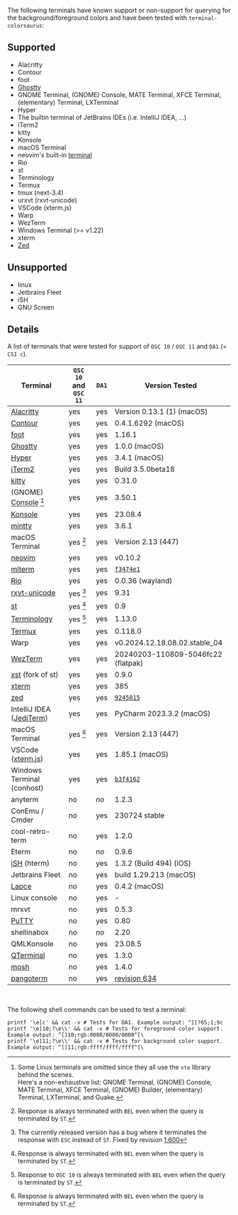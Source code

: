 The following terminals have known support or non-support for
querying for the background/foreground colors and have been tested
with `terminal-colorsaurus`:

## Supported
* Alacritty
* Contour
* foot
* [Ghostty]
* GNOME Terminal, (GNOME) Console, MATE Terminal, XFCE Terminal, (elementary) Terminal, LXTerminal
* Hyper
* The builtin terminal of JetBrains IDEs (i.e. IntelliJ IDEA, …)
* iTerm2
* kitty
* Konsole
* macOS Terminal
* neovim's built-in [terminal][nvim-terminal]
* Rio
* st
* Terminology
* Termux
* tmux (next-3.4)
* urxvt (rxvt-unicode)
* VSCode (xterm.js)
* Warp
* WezTerm
* Windows Terminal (>= v1.22)
* xterm
* [Zed](https://zed.dev)

## Unsupported
* linux
* Jetbrains Fleet
* iSH
* GNU Screen

## Details

A list of terminals that were tested for support of `OSC 10` / `OSC 11` and `DA1` (= `CSI c`).

| Terminal                   | `OSC 10` and `OSC 11` | `DA1` | Version Tested                     |
|----------------------------|-----------------------|-------|------------------------------------|
| [Alacritty]                | yes                   | yes   | Version 0.13.1 (1) (macOS)         |
| [Contour]                  | yes                   | yes   | 0.4.1.6292 (macOS)                 |
| [foot]                     | yes                   | yes   | 1.16.1                             |
| [Ghostty]                  | yes                   | yes   | 1.0.0 (macOS)                      |
| [Hyper]                    | yes                   | yes   | 3.4.1 (macOS)                      |
| [iTerm2]                   | yes                   | yes   | Build 3.5.0beta18                  |
| [kitty]                    | yes                   | yes   | 0.31.0                             |
| (GNOME) [Console] [^1]     | yes                   | yes   | 3.50.1                             |
| [Konsole]                  | yes                   | yes   | 23.08.4                            |
| [mintty]                   | yes                   | yes   | 3.6.1                              |
| macOS Terminal             | yes [^3]              | yes   | Version 2.13 (447)                 |
| [neovim][nvim-terminal]    | yes                   | yes   | v0.10.2                            |
| [mlterm]                   | yes                   | yes   | [`f3474e1`][mlterm-commit]         |
| [Rio]                      | yes                   | yes   | 0.0.36 (wayland)                   |
| [rxvt-unicode]             | yes [^2]              | yes   | 9.31                               |
| [st]                       | yes [^3]              | yes   | 0.9                                |
| [Terminology]              | yes [^4]              | yes   | 1.13.0                             |
| [Termux]                   | yes                   | yes   | 0.118.0                            |
| Warp                       | yes                   | yes   | v0.2024.12.18.08.02.stable\_04     |
| [WezTerm]                  | yes                   | yes   | 20240203-110809-5046fc22 (flatpak) |
| [xst] (fork of st)         | yes                   | yes   | 0.9.0                              |
| [xterm]                    | yes                   | yes   | 385                                |
| [zed]                      | yes                   | yes   | [`9245015`][zed-commit]|
| IntelliJ IDEA ([JediTerm]) | yes                   | yes   | PyCharm 2023.3.2 (macOS)           |
| macOS Terminal             | yes [^3]              | yes   | Version 2.13 (447)                 |
| VSCode ([xterm.js])        | yes                   | yes   | 1.85.1 (macOS)                     |
| Windows Terminal (conhost) | yes                   | yes   | [`b3f4162`][conhost-commit]        |
| anyterm                    | no                    | *no*  | 1.2.3                              |
| ConEmu / Cmder             | no                    | yes   | 230724 stable                      |
| cool-retro-term            | no                    | yes   | 1.2.0                              |
| Eterm                      | no                    | *no*  | 0.9.6                              |
| [iSH] (hterm)              | no                    | yes   | 1.3.2 (Build 494) (iOS)            |
| Jetbrains Fleet            | no                    | yes   | build 1.29.213 (macOS)             |
| [Lapce]                    | no                    | yes   | 0.4.2 (macOS)                      |
| Linux console              | no                    | yes   | -                                  |
| mrxvt                      | no                    | yes   | 0.5.3                              |
| [PuTTY]                    | no                    | yes   | 0.80                               |
| shellinabox                | no                    | *no*  | 2.20                               |
| QMLKonsole                 | no                    | yes   | 23.08.5                            |
| [QTerminal]                | no                    | yes   | 1.3.0                              |
| [mosh]                     | no                    | yes   | 1.4.0                              |
| [pangoterm]                | no                    | yes   | [revision 634][pangoterm-rev]      |

<br>

[^1]: Some Linux terminals are omitted since they all use the `vte` library behind the scenes. \
      Here's a non-exhaustive list: GNOME Terminal, (GNOME) Console, MATE Terminal, XFCE Terminal, (GNOME) Builder, (elementary) Terminal, LXTerminal, and Guake.
[^2]: The currently released version has a bug where it terminates the response with `ESC` instead of `ST`. Fixed by revision [1.600](http://cvs.schmorp.de/rxvt-unicode/src/command.C?revision=1.600&view=markup)
[^3]: Response is always terminated with `BEL` even when the query is terminated by `ST`.
[^4]: Response to `OSC 10` is always terminated with `BEL` even when the query is terminated by `ST`.

The following shell commands can be used to test a terminal:
```shell
printf '\e[c' && cat -v # Tests for DA1. Example output: ^[[?65;1;9c
printf '\e]10;?\e\\' && cat -v # Tests for foreground color support. Example output: ^[]10;rgb:0000/0000/0000^[\
printf '\e]11;?\e\\' && cat -v # Tests for background color support. Example output: ^[]11;rgb:ffff/ffff/ffff^[\
```

[Alacritty]: https://alacritty.org/
[anyterm]: https://anyterm.org/
[conhost-commit]: https://github.com/microsoft/terminal/commit/b3f41626b4d212da8ca7c08077b12c289f918c86
[Console]: https://apps.gnome.org/en-GB/Console/
[Contour]: https://contour-terminal.org/
[cool-retro-term]: https://github.com/Swordfish90/cool-retro-term
[Ghostty]: https://ghostty.org
[foot]: https://codeberg.org/dnkl/foot
[Hyper]: https://hyper.is/
[iSH]: https://ish.app/
[iTerm2]: https://iterm2.com/
[JediTerm]: https://github.com/JetBrains/jediterm
[kitty]: https://sw.kovidgoyal.net/kitty/
[Konsole]: https://konsole.kde.org/
[Lapce]: https://lapce.dev/
[mintty]: https://mintty.github.io/
[nvim-terminal]: http://neovim.io/doc/user/terminal.html
[mlterm-commit]: https://github.com/arakiken/mlterm/commit/f3474e1eb6a97239b38869f0fba78ce3e6a8ad87
[mlterm]: https://mlterm.sourceforge.net/
[mosh]: https://mosh.org
[pangoterm-rev]: https://bazaar.launchpad.net/~leonerd/pangoterm/trunk/revision/634
[pangoterm]: http://www.leonerd.org.uk/code/pangoterm/
[PuTTY]: https://www.chiark.greenend.org.uk/~sgtatham/putty/
[QTerminal]: https://github.com/lxqt/qterminal
[Rio Terminal]: https://raphamorim.io/rio/
[Rio]: https://raphamorim.io/rio/
[rxvt-unicode]: http://software.schmorp.de/pkg/rxvt-unicode.html
[shellinabox]: https://github.com/shellinabox/shellinabox
[st]: https://st.suckless.org/
[Terminology]: http://www.enlightenment.org/
[Termux]: https://termux.dev/en/
[WezTerm]: https://wezfurlong.org/wezterm/
[xst]: https://github.com/gnotclub/xst
[xterm.js]: https://xtermjs.org/
[xterm]: https://invisible-island.net/xterm/
[zed-commit]: https://github.com/zed-industries/zed/commit/9245015d1a005611801d7393e4d7e3cdf5fbca0c
[zed]: https://zed.dev/
